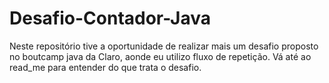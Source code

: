 # Desafio-Contador-Java
Neste repositório tive a oportunidade de realizar mais um desafio proposto no boutcamp java da Claro, aonde eu utilizo fluxo de repetição. Vá até ao read_me para entender do que trata o desafio.

